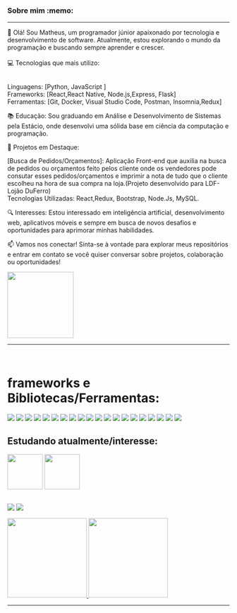 <h3>Sobre mim :memo:</h3> <hr>
👋 Olá! Sou Matheus, um programador júnior apaixonado por tecnologia e desenvolvimento de software. Atualmente, estou explorando o mundo da programação e buscando sempre aprender e crescer. <br>

<br> 
💻 Tecnologias que mais utilizo: <br>

<br>

Linguagens: [Python, JavaScript ] <br>
Frameworks: [React,React Native, Node.js,Express, Flask] <br>
Ferramentas: [Git, Docker, Visual Studio Code, Postman, Insomnia,Redux] <br>


📚 Educação: Sou graduando em Análise e Desenvolvimento de Sistemas pela Estácio, onde desenvolvi uma sólida base em ciência da computação e programação.

🌟 Projetos em Destaque:

[Busca de Pedidos/Orçamentos]: Aplicação Front-end que auxilia na busca de pedidos ou orçamentos feito pelos cliente onde os vendedores pode consutar esses pedidos/orçamentos e imprimir a nota de tudo que o cliente escolheu na hora de sua compra na loja.(Projeto desenvolvido para LDF- Lojão DuFerro) <br>
Tecnologias Utilizadas: React,Redux, Bootstrap, Node.Js, MySQL.

🔍 Interesses: Estou interessado em inteligência artificial, desenvolvimento web, aplicativos móveis e sempre em busca de novos desafios e oportunidades para aprimorar minhas habilidades.

📫 Vamos nos conectar! Sinta-se à vontade para explorar meus repositórios e entrar em contato se você quiser conversar sobre projetos, colaboração ou oportunidades!
 
<img display: block heigth="150" width="150" src="https://media.giphy.com/media/3oriNLx3dUqFgVi86I/giphy.gif">
<hr>

<div style="display: inline_block"><br>
 <h1>frameworks e Bibliotecas/Ferramentas:</h1>
  <img src="https://img.shields.io/badge/Linux-FCC624?style=for-the-badge&logo=linux&logoColor=black" />
  <img src="https://img.shields.io/badge/git-%23121011.svg?style=for-the-badge&logo=git&logoColor=red"/>
  <img src="https://img.shields.io/badge/github-%23121011.svg?style=for-the-badge&logo=github&logoColor=white"/>
  <img src="https://img.shields.io/badge/javascript-%23323330.svg?style=for-the-badge&logo=javascript&logoColor=%23F7DF1E">
  <img src="https://img.shields.io/badge/python-%23121011.svg?style=for-the-badge&logo=python&logoColor=blue"/>
  <img src="https://img.shields.io/badge/css3-%231572B6.svg?style=for-the-badge&logo=css3&logoColor=white">
  <img src="https://img.shields.io/badge/html5-%23E34F26.svg?style=for-the-badge&logo=html5&logoColor=white">
 <img src="https://img.shields.io/badge/react-%2320232a.svg?style=for-the-badge&logo=react&logoColor=%2361DAFB" />
 <img src="https://img.shields.io/badge/redux-%23593d88.svg?style=for-the-badge&logo=redux&logoColor=white" />
 <img src="https://img.shields.io/badge/tailwindcss-%2338B2AC.svg?style=for-the-badge&logo=tailwind-css&logoColor=white" />
 <img src="https://img.shields.io/badge/-jest-%23C21325?style=for-the-badge&logo=jest&logoColor=white" />
 <img src="https://img.shields.io/badge/express-%23121011.svg?style=for-the-badge&logo=express&logoColor=green" />     
 <img src="https://img.shields.io/badge/docker-%230db7ed.svg?style=for-the-badge&logo=docker&logoColor=white" />
 <img src="https://img.shields.io/badge/mysql-%2300f.svg?style=for-the-badge&logo=mysql&logoColor=white" />
 <img src="https://img.shields.io/badge/node.js-6DA55F?style=for-the-badge&logo=node.js&logoColor=white" />
 <img src="https://img.shields.io/badge/typescript-%23007ACC.svg?style=for-the-badge&logo=typescript&logoColor=white" />
 <img src="https://img.shields.io/badge/Sequelize-52B0E7?style=for-the-badge&logo=Sequelize&logoColor=white" />
 <img src="https://img.shields.io/badge/ESLint-4B3263?style=for-the-badge&logo=eslint&logoColor=white" />
 <img src="https://img.shields.io/badge/mocha-%23121011.svg?style=for-the-badge&logo=mocha&logoColor=grown" />
 <img src="https://img.shields.io/badge/postman-%23121011.svg?style=for-the-badge&logo=postman&logoColor=orange" />
 </div>
<div>
 <h2>Estudando atualmente/interesse:</h2>
 
 <img  heigth="80" width="80" src="https://cdn.jsdelivr.net/gh/devicons/devicon@latest/icons/python/python-original-wordmark.svg" />

 <img style="color: white;" heigth="80" width="80" src="https://cdn.jsdelivr.net/gh/devicons/devicon@latest/icons/flask/flask-original.svg" />
          
          
          
          
          
</div>
 
 ##
  
<div>

<a href = "mailto:matheus.gomes.santos@outlook.com"><img src="https://img.shields.io/badge/-Email-%23333?style=for-the-badge&logo=gmail&logoColor=white" target="_blank"></a>
<a href="https://www.linkedin.com/in/matheusgdev/" target="_blank"><img src="https://img.shields.io/badge/-LinkedIn-%230077B5?style=for-the-badge&logo=linkedin&logoColor=white" target="_blank"></a>

 <div>
  <a href="https://github.com/MatheusGomes-del">
  <img height="180em" src="https://github-readme-stats.vercel.app/api?username=MatheusGomes-del&show_icons=true&theme=gruvbox&include_all_commits=true&count_private=true"/>
  <img height="180em" src="https://github-readme-stats.vercel.app/api/top-langs/?username=MatheusGomes-del&layout=compact&langs_count=7&theme=gruvbox"/>
</div><hr>


</div>

